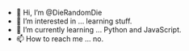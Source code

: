 - 👋 Hi, I’m @DieRandomDie
- 👀 I’m interested in ... learning stuff.
- 🌱 I’m currently learning ... Python and JavaScript.
- 📫 How to reach me ... no.

<!---
DieRandomDie/DieRandomDie is a ✨ special ✨ repository because its `README.md` (this file) appears on your GitHub profile.
You can click the Preview link to take a look at your changes.
--->
